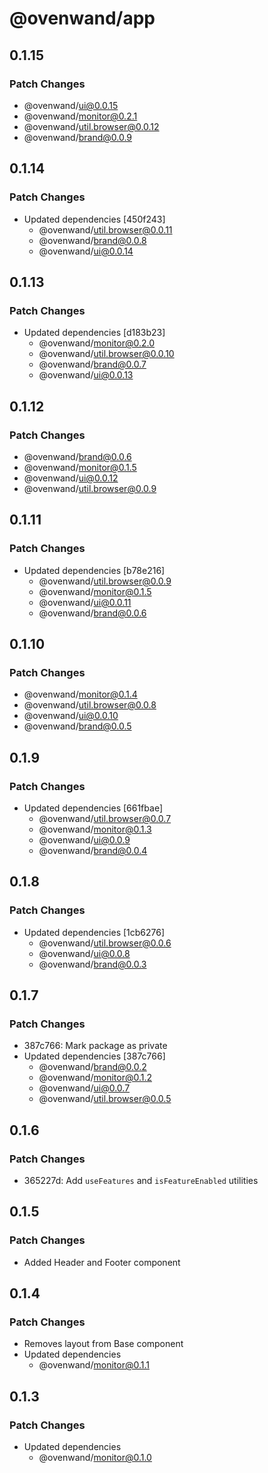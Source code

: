 # @ovenwand/app

## 0.1.15

### Patch Changes

- @ovenwand/ui@0.0.15
- @ovenwand/monitor@0.2.1
- @ovenwand/util.browser@0.0.12
- @ovenwand/brand@0.0.9

## 0.1.14

### Patch Changes

- Updated dependencies [450f243]
  - @ovenwand/util.browser@0.0.11
  - @ovenwand/brand@0.0.8
  - @ovenwand/ui@0.0.14

## 0.1.13

### Patch Changes

- Updated dependencies [d183b23]
  - @ovenwand/monitor@0.2.0
  - @ovenwand/util.browser@0.0.10
  - @ovenwand/brand@0.0.7
  - @ovenwand/ui@0.0.13

## 0.1.12

### Patch Changes

- @ovenwand/brand@0.0.6
- @ovenwand/monitor@0.1.5
- @ovenwand/ui@0.0.12
- @ovenwand/util.browser@0.0.9

## 0.1.11

### Patch Changes

- Updated dependencies [b78e216]
  - @ovenwand/util.browser@0.0.9
  - @ovenwand/monitor@0.1.5
  - @ovenwand/ui@0.0.11
  - @ovenwand/brand@0.0.6

## 0.1.10

### Patch Changes

- @ovenwand/monitor@0.1.4
- @ovenwand/util.browser@0.0.8
- @ovenwand/ui@0.0.10
- @ovenwand/brand@0.0.5

## 0.1.9

### Patch Changes

- Updated dependencies [661fbae]
  - @ovenwand/util.browser@0.0.7
  - @ovenwand/monitor@0.1.3
  - @ovenwand/ui@0.0.9
  - @ovenwand/brand@0.0.4

## 0.1.8

### Patch Changes

- Updated dependencies [1cb6276]
  - @ovenwand/util.browser@0.0.6
  - @ovenwand/ui@0.0.8
  - @ovenwand/brand@0.0.3

## 0.1.7

### Patch Changes

- 387c766: Mark package as private
- Updated dependencies [387c766]
  - @ovenwand/brand@0.0.2
  - @ovenwand/monitor@0.1.2
  - @ovenwand/ui@0.0.7
  - @ovenwand/util.browser@0.0.5

## 0.1.6

### Patch Changes

- 365227d: Add `useFeatures` and `isFeatureEnabled` utilities

## 0.1.5

### Patch Changes

- Added Header and Footer component

## 0.1.4

### Patch Changes

- Removes layout from Base component
- Updated dependencies
  - @ovenwand/monitor@0.1.1

## 0.1.3

### Patch Changes

- Updated dependencies
  - @ovenwand/monitor@0.1.0
